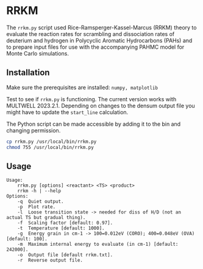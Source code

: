 # RRKM

The `rrkm.py` script used Rice-Ramsperger-Kassel-Marcus (RRKM) theory to evaluate the reaction rates for scrambling and dissociation rates of deuterium and hydrogen in Polycyclic Aromatic Hydrocarbons (PAHs) and to prepare input files for use with the accompanying PAHMC model for Monte Carlo simulations.

## Installation

Make sure the prerequisites are installed: `numpy, matplotlib`

Test to see if `rrkm.py` is functioning. The current version works with MULTWELL 2023.2.1. Depending on changes to the densum output file you might have to update the `start_line` calculation.

The Python script can be made accessible by adding it to the bin and changing permission.

```bash
cp rrkm.py /usr/local/bin/rrkm.py
chmod 755 /usr/local/bin/rrkm.py
```

## Usage

```docs
Usage:
    rrkm.py [options] <reactant> <TS> <product>
    rrkm -h | --help
Options:
    -q  Quiet output.
    -p  Plot rate.
    -l  Loose transition state -> needed for diss of H/D (not an actual TS but gradual thing).
    -f  Scaling factor [default: 0.97].
    -t  Temperature [default: 1000].
    -g  Energy grain in cm-1 -> 100=0.012eV (CORO); 400=0.048eV (OVA) [default: 100].
    -m  Maximum internal energy to evaluate (in cm-1) [default: 242000].
    -o  Output file [default rrkm.txt].
    -r  Reverse output file.
```
